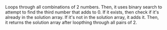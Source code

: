Loops through all combinations of 2 numbers. Then, it uses binary search to attempt to find the third number that adds to 0. If it exists, then check if it's already in the solution array. If it's not in the solution array, it adds it. Then, it returns the solution array after loopthing through all pairs of 2.
